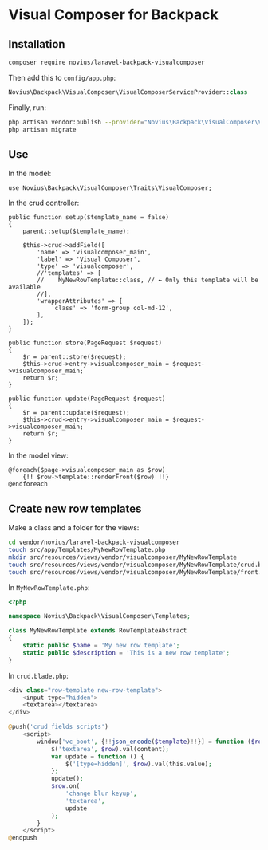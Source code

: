 # Visual Composer for Backpack

## Installation

```sh
composer require novius/laravel-backpack-visualcomposer
```

Then add this to `config/app.php`:

```php
Novius\Backpack\VisualComposer\VisualComposerServiceProvider::class
```

Finally, run:

```bash
php artisan vendor:publish --provider="Novius\Backpack\VisualComposer\VisualComposerServiceProvider"
php artisan migrate
```

## Use

In the model:

```php?start_inline=1
use Novius\Backpack\VisualComposer\Traits\VisualComposer;
```

In the crud controller:

```php?start_inline=1
public function setup($template_name = false)
{
    parent::setup($template_name);

    $this->crud->addField([
        'name' => 'visualcomposer_main',
        'label' => 'Visual Composer',
        'type' => 'visualcomposer',
        //'templates' => [
        //    MyNewRowTemplate::class, // ← Only this template will be available
        //],
        'wrapperAttributes' => [
            'class' => 'form-group col-md-12',
        ],
    ]);
}

public function store(PageRequest $request)
{
    $r = parent::store($request);
    $this->crud->entry->visualcomposer_main = $request->visualcomposer_main;
    return $r;
}

public function update(PageRequest $request)
{
    $r = parent::update($request);
    $this->crud->entry->visualcomposer_main = $request->visualcomposer_main;
    return $r;
}
```

In the model view:

```php?start_inline=1
@foreach($page->visualcomposer_main as $row)
    {!! $row->template::renderFront($row) !!}
@endforeach
```

## Create new row templates

Make a class and a folder for the views:

```bash
cd vendor/novius/laravel-backpack-visualcomposer
touch src/app/Templates/MyNewRowTemplate.php
mkdir src/resources/views/vendor/visualcomposer/MyNewRowTemplate
touch src/resources/views/vendor/visualcomposer/MyNewRowTemplate/crud.blade.php
touch src/resources/views/vendor/visualcomposer/MyNewRowTemplate/front.blade.php
```

In `MyNewRowTemplate.php`:

```php
<?php

namespace Novius\Backpack\VisualComposer\Templates;

class MyNewRowTemplate extends RowTemplateAbstract
{
    static public $name = 'My new row template';
    static public $description = 'This is a new row template';
}
```

In `crud.blade.php`:

```php
<div class="row-template new-row-template">
    <input type="hidden">
    <textarea></textarea>
</div>

@push('crud_fields_scripts')
    <script>
        window['vc_boot', {!!json_encode($template)!!}] = function ($row, content) {
            $('textarea', $row).val(content);
            var update = function () {
                $('[type=hidden]', $row).val(this.value);
            };
            update();
            $row.on(
                'change blur keyup',
                'textarea',
                update
            );
        }
    </script>
@endpush
```
